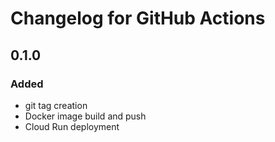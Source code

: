 # Changelog for GitHub Actions

## 0.1.0

### Added

- git tag creation
- Docker image build and push
- Cloud Run deployment

